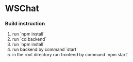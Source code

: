 <h1>WSChat</h1>
<h3>Build instruction</h3>
<ol>
    <li>run `npm install`</li>
    <li>run `cd backend`</li>
    <li>run `npm install`</li>
    <li>run backend by command `start`</li>
    <li>in the root directory run frontend by command `npm start`</li>
</ol>